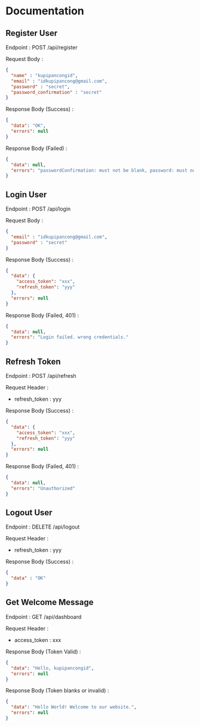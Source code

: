 # Documentation

## Register User

Endpoint : POST /api/register

Request Body :

```json
{
  "name" : "kupipancongid",
  "email" : "idkupipancong@gmail.com",
  "password" : "secret",
  "password_confirmation" : "secret"
}
```

Response Body (Success) :

```json
{
  "data": "OK",
  "errors": null
}
```

Response Body (Failed) :

```json
{
  "data": null,
  "errors": "passwordConfirmation: must not be blank, password: must not be blank, email: must be a well-formed email address, name: must not be blank"
}
```

## Login User

Endpoint : POST /api/login

Request Body :

```json
{
  "email" : "idkupipancong@gmail.com",
  "password" : "secret"
}
```

Response Body (Success) :

```json
{
  "data": {
    "access_token": "xxx",
    "refresh_token": "yyy"
  },
  "errors": null
}
```

Response Body (Failed, 401) :

```json
{
  "data": null,
  "errors": "Login failed. wrong credentials."
}
```

## Refresh Token

Endpoint : POST /api/refresh

Request Header :

- refresh_token : yyy


Response Body (Success) :

```json
{
  "data": {
    "access_token": "xxx",
    "refresh_token": "yyy"
  },
  "errors": null
}
```

Response Body (Failed, 401) :

```json
{
  "data": null,
  "errors": "Unauthorized"
}
```

## Logout User

Endpoint : DELETE /api/logout

Request Header :

- refresh_token : yyy

Response Body (Success) :

```json
{
  "data" : "OK"
}
```

## Get Welcome Message

Endpoint : GET /api/dashboard

Request Header :

- access_token : xxx

Response Body (Token Valid) :

```json
{
  "data": "Hello, kupipancongid",
  "errors": null
}
```

Response Body (Token blanks or invalid) :
```json
{
  "data": "Hello World! Welcome to our website.",
  "errors": null
}
```

